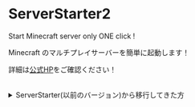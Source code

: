 # ServerStarter2

Start Minecraft server only ONE click !

Minecraft のマルチプレイサーバーを簡単に起動します！

詳細は[公式HP](https://server-starter-for-minecraft.github.io)をご確認ください！
<br>
<br>

<details>1111
  <summary>
    ServerStarter(以前のバージョン)から移行してきた方
  </summary>
  <div>
<br>
前作となるServerStarterをご利用いただいていた方々が本ソフトウェアへ移行する際の手順を下記に提示しております

試験的に掲載しておりますので，問題がなければ[公式HP](https://server-starter-for-minecraft.github.io)にも同様の内容を掲載いたします．

万一，うまく移行できないなどありましたら，恐れ入りますが Issues に投稿していただけますと幸いです．

1. [公式HP](https://server-starter-for-minecraft.github.io)にアクセスし，ServerStarter2をダウンロード＆インストールする
1. インストール後に画面を起動した際に，「既存ワールドの導入」にある「ワールドデータを選択」をクリックする
   ![ImportWorldBtn](https://github.com/CivilTT/ServerStarter2/assets/89191801/14e2a859-3a79-4587-b653-dc9299f06a23)
1. 「フォルダを選択」をクリックする
   ![SelectFolderBtn](https://github.com/CivilTT/ServerStarter2/assets/89191801/29b1dbdd-f2ee-48f0-93a3-cbde38587b6a)
1. 表示された画面の上部に以下のパスを入力し，Enter を押すことで，以前の ServerStarter のワールドデータの保存場所を開くことができる
   パス：`%AppData%\.minecraft\Servers\World_Data\`<br>
   ※インストール場所をデフォルトから変更している方は，変更した保存場所のパスをご入力ください<br>
   ![SelectFolderView](https://github.com/CivilTT/ServerStarter2/assets/89191801/943f6a24-a3ba-468d-bb73-0fdccfd24c51)
1. 以下の順にフォルダを選択していく

   1. 導入したいワールドを最後に起動した際のバージョンのフォルダを開く
   1. その中の「worlds」というフォルダを開く
   1. 導入したいワールドの名称となっているフォルダを開く
   1. その中にある「world」という名前のフォルダをクリック
   1. その状態で右下の「フォルダを選択」をクリック
      ![SelectFolderPart](https://github.com/CivilTT/ServerStarter2/assets/89191801/c389cfa6-e9e0-4322-94ac-98aecf57f8c5)

1. 画像のような確認画面が表示されるため，「ワールドを導入」をクリック
   ![ImportCheck](https://github.com/CivilTT/ServerStarter2/assets/89191801/2856d55c-23eb-40c7-9aef-373f86aa9a87)
1. しばらくするとワールドが ServerStarter2 に導入される
   ![FinalPage](https://github.com/CivilTT/ServerStarter2/assets/89191801/036bcf07-4565-4ebe-a707-29aca1839b42)

  </div>
</details>
